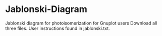 # Jablonski-Diagram
Jablonski diagram for photoisomerization for Gnuplot users
Download all three files.
User instructions found in jablonski.txt.
